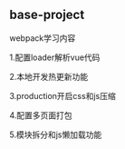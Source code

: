 ## base-project

webpack学习内容

1.配置loader解析vue代码

2.本地开发热更新功能

3.production开启css和js压缩

4.配置多页面打包

5.模块拆分和js懒加载功能